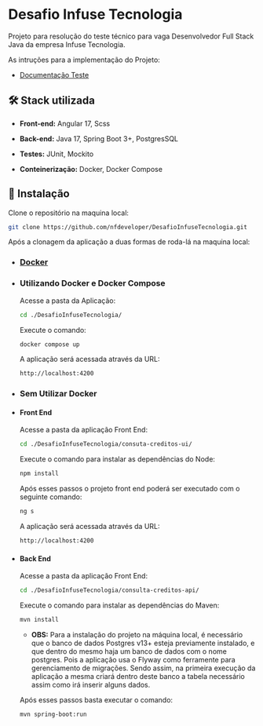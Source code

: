 
# Desafio Infuse Tecnologia

Projeto para resolução do teste técnico para vaga Desenvolvedor Full Stack Java da empresa Infuse Tecnologia.

As intruções para a implementação do Projeto:

- [Documentação Teste](https://docs.google.com/document/d/1gQUPZIgcua4qDxEAVek2e_VPV8jO6_qceP9xEb90wd0/edit?tab=t.0)

## 🛠️ Stack utilizada

- **Front-end:** Angular 17, Scss

- **Back-end:** Java 17, Spring Boot 3+, PostgresSQL

- **Testes:** JUnit, Mockito

- **Conteinerização:** Docker, Docker Compose



## 🔧 Instalação

Clone o repositório na maquina local:

```bash
git clone https://github.com/nfdeveloper/DesafioInfuseTecnologia.git
```

Após a clonagem da aplicação a duas formas de roda-lá na maquina local:

- ### [Docker](#docker) 

- ### <a name=“docker”><a/> Utilizando Docker e Docker Compose

    Acesse a pasta da Aplicação:

    ```bash
    cd ./DesafioInfuseTecnologia/
    ```

    Execute o comando:

    ```bash
    docker compose up
    ```

    A aplicação será acessada através da URL:

    ```bash
    http://localhost:4200
    ```
    

- ### Sem Utilizar Docker

- #### Front End

    Acesse a pasta da aplicação Front End:

    ```bash
    cd ./DesafioInfuseTecnologia/consuta-creditos-ui/
    ```

    Execute o comando para instalar as dependências do Node:

    ```bash
    npm install
    ```

    Após esses passos o projeto front end poderá ser executado com o seguinte comando:

    ```bash
    ng s
    ```

    A aplicação será acessada através da URL:

    ```bash
    http://localhost:4200
    ```
    
- #### Back End

    Acesse a pasta da aplicação Front End:

    ```bash
    cd ./DesafioInfuseTecnologia/consulta-creditos-api/
    ```

    Execute o comando para instalar as dependências do Maven:

    ```bash
    mvn install
    ```

    - **OBS:** Para a instalação do projeto na máquina local, é necessário que o banco de dados Postgres v13+ esteja previamente instalado, e que dentro do mesmo haja um banco de dados com o nome postgres. Pois a aplicação usa o Flyway como ferramente para gerenciamento de migrações. Sendo assim, na primeira execução da aplicação a mesma criará dentro deste banco a tabela necessário assim como irá inserir alguns dados.

    Após esses passos basta executar o comando: 

    ```bash
    mvn spring-boot:run
    ```

